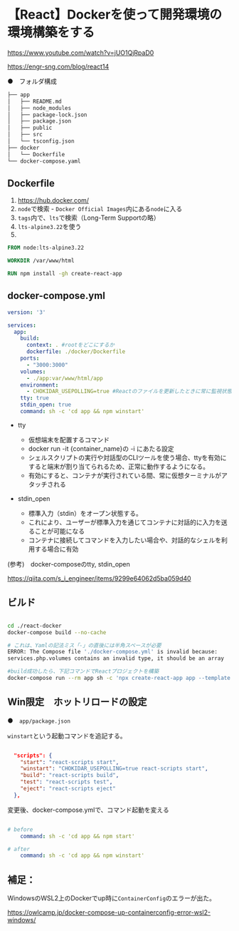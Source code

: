 # 【React】Dockerを使って開発環境の環境構築をする

https://www.youtube.com/watch?v=jUO1QjRpaD0

https://engr-sng.com/blog/react14


●　フォルダ構成

```sh
├── app
│   ├── README.md
│   ├── node_modules
│   ├── package-lock.json
│   ├── package.json
│   ├── public
│   ├── src
│   └── tsconfig.json
├── docker
│   └── Dockerfile
└── docker-compose.yaml

```


## Dockerfile

1. https://hub.docker.com/
1. `node`で検索 - `Docker Official Images`内にある`node`に入る
1. `tags`内で、`lts`で検索（Long-Term Supportの略）
1.  `lts-alpine3.22`を使う
1. 
 
```Dockerfile
FROM node:lts-alpine3.22

WORKDIR /var/www/html

RUN npm install -gh create-react-app

```


## docker-compose.yml

```yaml
version: '3'

services:
  app:
    build: 
      context: . #rootをどこにするか
      dockerfile: ./docker/Dockerfile
    ports:
      - "3000:3000"
    volumes:
      - ./app:var/www/html/app
    environment:
      - CHOKIDAR_USEPOLLING=true #Reactのファイルを更新したときに常に監視状態にする
    tty: true        
    stdin_open: true
    command: sh -c 'cd app && npm winstart'

```

- tty
    - 仮想端末を配置するコマンド
    - docker run -it {container_name}の -i にあたる設定
    - シェルスクリプトの実行や対話型のCLIツールを使う場合、ttyを有効にすると端末が割り当てられるため、正常に動作するようになる。
    - 有効にすると、コンテナが実行されている間、常に仮想ターミナルがアタッチされる


- stdin_open
    - 標準入力（stdin）をオープン状態する。
    - これにより、ユーザーが標準入力を通じてコンテナに対話的に入力を送ることが可能になる
    - コンテナに接続してコマンドを入力したい場合や、対話的なシェルを利用する場合に有効

(参考)　docker-composeのtty, stdin_open

https://qiita.com/s_i_engineer/items/9299e64062d5ba059d40






## ビルド
```sh

cd ./react-docker
docker-compose build --no-cache

# これは、Yamlの記法ミス「-」の直後には半角スペースが必要
ERROR: The Compose file './docker-compose.yml' is invalid because:
services.php.volumes contains an invalid type, it should be an array

#build成功したら、下記コマンドでReactプロジェクトを構築
docker-compose run --rm app sh -c 'npx create-react-app app --template typescript'

```

## Win限定　ホットリロードの設定

●　`app/package.json`

`winstart`という起動コマンドを追記する。

```json

  "scripts": {
    "start": "react-scripts start",
    "winstart": "CHOKIDAR_USEPOLLING=true react-scripts start",    
    "build": "react-scripts build",
    "test": "react-scripts test",
    "eject": "react-scripts eject"
  },

```


変更後、docker-compose.ymlで、コマンド起動を変える

```yaml

# before
    command: sh -c 'cd app && npm start'

# after
    command: sh -c 'cd app && npm winstart'

```





## 補足：

WindowsのWSL2上のDockerでup時に`ContainerConfig`のエラーが出た。

https://owlcamp.jp/docker-compose-up-containerconfig-error-wsl2-windows/


